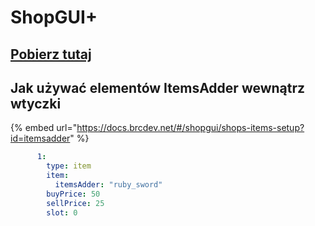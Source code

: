 # ShopGUI+

## [Pobierz tutaj](https://www.spigotmc.org/resources/shopgui-1-7-1-17.6515)

## Jak używać elementów ItemsAdder wewnątrz wtyczki

{% embed url="https://docs.brcdev.net/#/shopgui/shops-items-setup?id=itemsadder" %}

```yaml
      1:
        type: item
        item:
          itemsAdder: "ruby_sword"
        buyPrice: 50
        sellPrice: 25
        slot: 0
```

